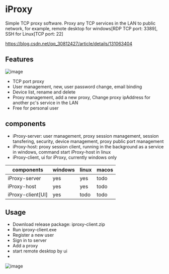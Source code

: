 # iProxy

Simple TCP proxy software. Proxy any TCP services in the LAN to public network, for example, remote desktop for windows[RDP TCP port: 3389],  SSH for Linux[TCP port: 22]

https://blog.csdn.net/qq_30812427/article/details/131063404

## Features
![image](https://github.com/relaxwalk/iProxy/assets/133617389/9595fd92-2060-482a-9b58-709c832840e3)



+ TCP port proxy
+ User management, new, user password  change, email binding
+ Device list, rename and delete
+ Proxy management, add a new proxy, Change proxy ipAddress for another pc's service in the LAN
+ Free for personal user

## components
+ iProxy-server: user management, proxy session management, session tansfering, security, device management, proxy public port management
+ iProxy-host: proxy session client, running in the background as a service in windows, command start iProxy-host in linux
+ iProxy-client, ui for iProxy, currently windows only

|components|windows|linux|macos|
|---|---|---|---|
|iProxy-server|yes|yes|todo|
|iProxy-host|yes|yes|todo|
|iProxy-client[UI]|yes|todo|todo|

## Usage

+ Download release package: iproxy-client.zip
+ Run iproxy-client.exe
+ Register a new user
+ Sign in to server
+ Add a proxy
+ start remote desktop by ui
+ 
![image](https://github.com/relaxwalk/iProxy/assets/133617389/6ab07420-6e75-4172-b656-5a3d429c82c5)
